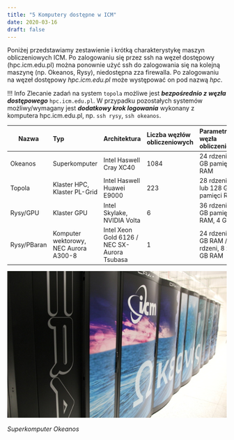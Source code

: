 ```yaml
---
title: "5 Komputery dostępne w ICM"
date: 2020-03-16
draft: false
---
```



Poniżej przedstawiamy zestawienie i krótką charakterystykę maszyn obliczeniowych ICM.
Po zalogowaniu się przez ssh na węzeł dostępowy (hpc.icm.edu.pl) można ponownie użyć ssh do zalogowania się na kolejną maszynę (np. Okeanos, Rysy), niedostępna zza firewalla. Po zalogowaniu na węzeł dostępowy *hpc.icm.edu.pl* może występować on pod nazwą *hpc*.

!!! Info
    Zlecanie zadań na system `topola` możliwe jest ***bezpośrednio z węzła dostępowego*** `hpc.icm.edu.pl`.
    W przypadku pozostałych systemów możliwy/wymagany jest ***dodatkowy krok logowania*** wykonany z komputera
    hpc.icm.edu.pl, np. `ssh rysy`, `ssh okeanos`.

| Nazwa    | Typ                           | Architektura                | Liczba węzłów obliczeniowych | Parametry węzła obliczeniowego                     |
|----------| :-----------------------------| :---------------------------| :----------------------------| :--------------------------------------------------|
|Okeanos   | Superkomputer                 | Intel Haswell Cray XC40     |1084                          | 24 rdzenie, 128 GB pamięci RAM                     |
|Topola    | Klaster HPC, Klaster PL-Grid  | Intel Haswell Huawei E9000  |223                           | 28 rdzeni, 64 lub 128 GB pamięci RAM               |
|Rysy/GPU      | Klaster GPU    | Intel Skylake, NVIDIA Volta                |6                             | 36 rdzenie, 380 GB pamięci RAM, 4 GPU              |
|Rysy/PBaran | Komputer wektorowy, NEC Aurora A300-8    | Intel Xeon Gold 6126 / NEC SX-Aurora Tsubasa   | 1        | 24 rdzenie, 192 GB RAM / 8 x 8 rdzeni, 8 x 48 GB RAM  |


![Okeanos](KomputeryImages/Okeanos_foto.jpg)

*Superkomputer Okeanos*
